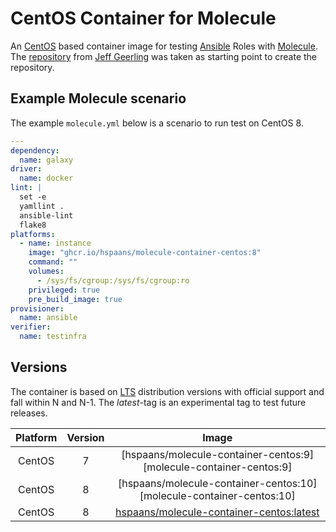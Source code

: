 # CentOS Container for Molecule

An [CentOS][centos] based container image for testing [Ansible][ansible] Roles with [Molecule][molecule]. The [repository][docker-centos10-ansible] from [Jeff Geerling][geerlingguy] was taken as starting point to create the repository.

## Example Molecule scenario

The example `molecule.yml` below is a scenario to run test on CentOS 8.

```yml
---
dependency:
  name: galaxy
driver:
  name: docker
lint: |
  set -e
  yamllint .
  ansible-lint
  flake8
platforms:
  - name: instance
    image: "ghcr.io/hspaans/molecule-container-centos:8"
    command: ""
    volumes:
      - /sys/fs/cgroup:/sys/fs/cgroup:ro
    privileged: true
    pre_build_image: true
provisioner:
  name: ansible
verifier:
  name: testinfra
```

## Versions

The container is based on [LTS](https://en.wikipedia.org/wiki/Long-term_support) distribution versions with official support and fall within N and N-1. The *latest*-tag is an experimental tag to test future releases.

| Platform | Version | Image                                                                        |
|:--------:|:-------:|:----------------------------------------------------------------------------:|
| CentOS   | 7       | [hspaans/molecule-container-centos:9][molecule-container-centos:9]           |
| CentOS   | 8       | [hspaans/molecule-container-centos:10][molecule-container-centos:10]         |
| CentOS   | 8       | [hspaans/molecule-container-centos:latest][molecule-container-centos:latest] |

[ansible]: https://github.com/ansible/ansible
[centos]: https://centos.org
[docker-centos10-ansible]: https://github.com/geerlingguy/docker-centos8-ansible
[geerlingguy]: https://github.com/geerlingguy
[molecule]: https://github.com/ansible-community/molecule
[molecule-container-centos:latest]: ghcr.io/hspaans/molecule-container-centos:latest
[molecule-container-centos:7]: ghcr.io/hspaans/molecule-container-centos:7
[molecule-container-centos:8]: ghcr.io/hspaans/molecule-container-centos:8
